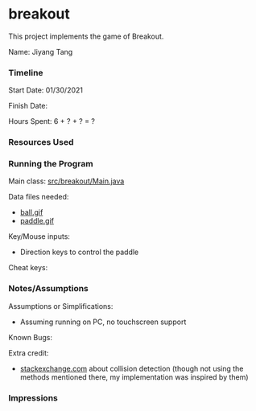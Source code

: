 # breakout

This project implements the game of Breakout.

Name: Jiyang Tang

### Timeline

Start Date: 01/30/2021

Finish Date:

Hours Spent: 6 + ? + ? = ?

### Resources Used

### Running the Program

Main class: [src/breakout/Main.java](src/breakout/Main.java)

Data files needed:

- [ball.gif](data/ball.gif)
- [paddle.gif](data/paddle.gif)

Key/Mouse inputs:

- Direction keys to control the paddle

Cheat keys:

### Notes/Assumptions

Assumptions or Simplifications:

- Assuming running on PC, no touchscreen support

Known Bugs:

Extra credit:

- [stackexchange.com](https://gamedev.stackexchange.com/questions/96337/collision-between-aabb-and-circle) about
  collision detection (though not using the methods mentioned there, my implementation was inspired by them)

### Impressions
